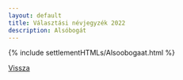 ```yaml
---
layout: default
title: Választási névjegyzék 2022
description: Alsóbogát
---
```


{% include settlementHTMLs/Alsoobogaat.html %}

[Vissza](./)